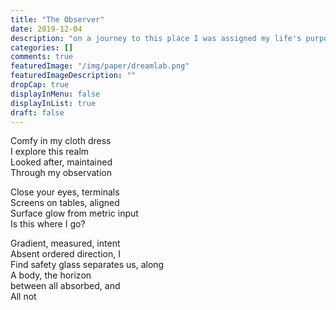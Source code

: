 ```yaml
---
title: "The Observer"
date: 2019-12-04
description: "on a journey to this place I was assigned my life's purpose, on the other side"
categories: []
comments: true
featuredImage: "/img/paper/dreamlab.png"
featuredImageDescription: ""
dropCap: true
displayInMenu: false
displayInList: true
draft: false
---
```


Comfy in my cloth dress  
I explore this realm  
Looked after, maintained  
Through my observation  
  
Close your eyes, terminals  
Screens on tables, aligned  
Surface glow from metric input  
Is this where I go?  
    
Gradient, measured, intent  
Absent ordered direction, I  
Find safety glass separates us, along  
A body, the horizon   
between all absorbed, and  
All not  
  
